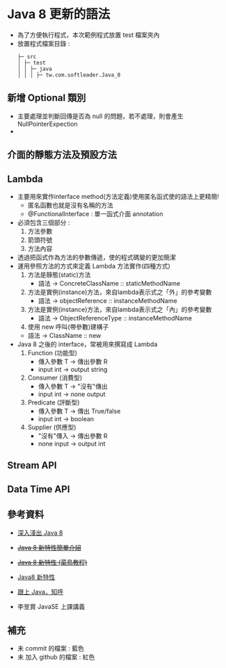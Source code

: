 # Java 8 更新的語法
- 為了方便執行程式，本次範例程式放置 test 檔案夾內
- 放置程式檔案目錄 :
  ```
  ├─ src                  
  │ ├─ test 
  │ │ ├─ java
  │ │ │ ├─ tw.com.softleader.Java_8      
  ```


## 新增 Optional 類別
- 主要處理並判斷回傳是否為 null 的問題，若不處理，則會產生 NullPointerExpection
- 

## 介面的靜態方法及預設方法

## Lambda
- 主要用來實作interface method(方法定義)使用匿名函式使的語法上更精簡!
  - 匿名函數也就是沒有名稱的方法
  - @FunctionalInterface : 單一函式介面 annotation
- 必須包含三個部分 : 
  1. 方法參數
  2. 箭頭符號
  3. 方法內容
- 透過把函式作為方法的參數傳遞，使的程式碼變的更加簡潔
- 運用參照方法的方式來定義 Lambda 方法實作(四種方式)
  1. 方法是靜態(static)方法
     - 語法 -> ConcreteClassName :: staticMethodName
  2. 方法是實例(instance)方法，來自lambda表示式之「外」的參考變數
     - 語法 -> objectReference :: instanceMethodName
  3. 方法是實例(instance)方法，來自lambda表示式之「內」的參考變數
     - 語法 -> ObjectReferenceType :: instanceMethodName
  4. 使用 new 呼叫(帶參數)建構子
    - 語法 -> ClassName :: new
- Java 8 之後的 interface，常被用來撰寫成 Lambda
  1. Function (功能型)
     - 傳入參數 T -> 傳出參數 R
     - input int -> output string
  2. Consumer (消費型)
     - 傳入參數 T -> "沒有"傳出
     - input int -> none output
  3. Predicate (評斷型)
     - 傳入參數 T -> 傳出 True/false
     - input int -> boolean
  4. Supplier (供應型)  
     - "沒有"傳入 -> 傳出參數 R 
     - none input -> output int
    

## Stream API

## Data Time API


## 參考資料  
- [深入淺出 Java 8](https://www.gss.com.tw/blog/java8)
- [~~Java 8 新特性簡單介紹~~](https://morosedog.gitlab.io/java-8-20200330-java8-0/)
- [~~Java 8 新特性 (菜鳥教程)~~](https://www.runoob.com/java/java8-new-features.html)
- [Java8 新特性](https://www.jianshu.com/p/5b800057f2d8) 
- [跟上 Java，知呼](https://zhuanlan.zhihu.com/p/33253953)
  
- 李昱賞 JavaSE 上課講義

## 補充
- 未 commit 的檔案 : 藍色
- 未 加入 github 的檔案 : 紅色